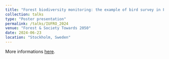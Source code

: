 ```yaml
---
title: "Forest biodiversity monitoring: the example of bird survey in Finland and their responses to forest habitat at multiple scales"
collection: talks
type: "Poster presentation"
permalink: /talks/IUFRO_2024
venue: "Forest & Society Towards 2050"
date: 2024-06-23
location: "Stockholm, Sweden"
---
```


More informations [here](https://hal.inrae.fr/hal-04634249).